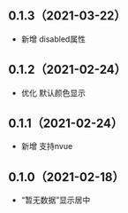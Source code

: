 ## 0.1.3（2021-03-22）
- 新增 disabled属性
## 0.1.2（2021-02-24）
- 优化 默认颜色显示
## 0.1.1（2021-02-24）
- 新增 支持nvue
## 0.1.0（2021-02-18）
- “暂无数据”显示居中
